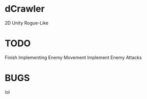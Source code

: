 # dCrawler
2D Unity Rogue-Like 


# TODO
Finish Implementing Enemy Movement
Implement Enemy Attacks

# BUGS
lol